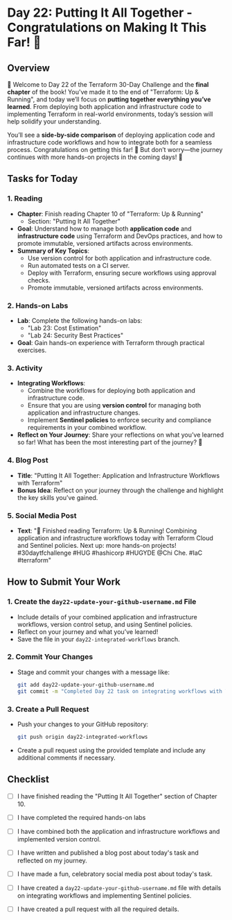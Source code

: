 # Day 22: Putting It All Together - Congratulations on Making It This Far! 🎉

## Overview

🎉 Welcome to Day 22 of the Terraform 30-Day Challenge and the **final chapter** of the book! You've made it to the end of "Terraform: Up & Running", and today we’ll focus on **putting together everything you’ve learned**. From deploying both application and infrastructure code to implementing Terraform in real-world environments, today’s session will help solidify your understanding.

You’ll see a **side-by-side comparison** of deploying application code and infrastructure code workflows and how to integrate both for a seamless process. Congratulations on getting this far! 🚀 But don’t worry—the journey continues with more hands-on projects in the coming days! 💪

## Tasks for Today

### 1. **Reading**
   - **Chapter**: Finish reading Chapter 10 of "Terraform: Up & Running"
     - Section: "Putting It All Together"
   - **Goal**: Understand how to manage both **application code** and **infrastructure code** using Terraform and DevOps practices, and how to promote immutable, versioned artifacts across environments.
   - **Summary of Key Topics**:
     - Use version control for both application and infrastructure code.
     - Run automated tests on a CI server.
     - Deploy with Terraform, ensuring secure workflows using approval checks.
     - Promote immutable, versioned artifacts across environments.

### 2. **Hands-on Labs**
   - **Lab**: Complete the following hands-on labs:
     - "Lab 23: Cost Estimation"
     - "Lab 24: Security Best Practices"
   - **Goal**: Gain hands-on experience with Terraform through practical exercises.
### 3. **Activity**
   - **Integrating Workflows**:
     - Combine the workflows for deploying both application and infrastructure code.
     - Ensure that you are using **version control** for managing both application and infrastructure changes.
     - Implement **Sentinel policies** to enforce security and compliance requirements in your combined workflow.
   - **Reflect on Your Journey**: Share your reflections on what you’ve learned so far! What has been the most interesting part of the journey? 🚀

### 4. **Blog Post**
   - **Title**: "Putting It All Together: Application and Infrastructure Workflows with Terraform"
   - **Bonus Idea**: Reflect on your journey through the challenge and highlight the key skills you’ve gained.

### 5. **Social Media Post**
   - **Text**: "🎉 Finished reading Terraform: Up & Running! Combining application and infrastructure workflows today with Terraform Cloud and Sentinel policies. Next up: more hands-on projects! #30daytfchallenge #HUG #hashicorp #HUGYDE @Chi Che. #IaC #terraform"

## How to Submit Your Work

### 1. **Create the `day22-update-your-github-username.md` File**
   - Include details of your combined application and infrastructure workflows, version control setup, and using Sentinel policies.
   - Reflect on your journey and what you’ve learned!
   - Save the file in your `day22-integrated-workflows` branch.

### 2. **Commit Your Changes**
   - Stage and commit your changes with a message like:
     ```bash
     git add day22-update-your-github-username.md
     git commit -m "Completed Day 22 task on integrating workflows with Terraform"
     ```

### 3. **Create a Pull Request**
   - Push your changes to your GitHub repository:
     ```bash
     git push origin day22-integrated-workflows
     ```
   - Create a pull request using the provided template and include any additional comments if necessary.

## Checklist

- [ ] I have finished reading the "Putting It All Together" section of Chapter 10.
- [ ] I have completed the required hands-on labs
- [ ] I have combined both the application and infrastructure workflows and implemented version control.
- [ ] I have written and published a blog post about today's task and reflected on my journey.
- [ ] I have made a fun, celebratory social media post about today's task.
- [ ] I have created a `day22-update-your-github-username.md` file with details on integrating workflows and implementing Sentinel policies.
- [ ] I have created a pull request with all the required details.




